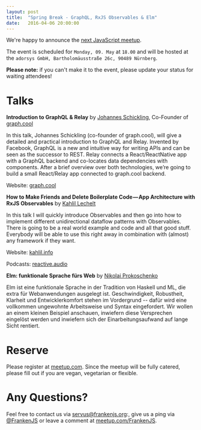```yaml
---
layout: post
title:  "Spring Break - GraphQL, RxJS Observables & Elm"
date:   2016-04-06 20:00:00
---
```


We're happy to announce the [next JavaScript meetup][next-meetup].

The event is scheduled for `Monday, 09. May` at `18.00` and will be hosted at the `adorsys GmbH, Bartholomäusstraße 26c, 90489 Nürnberg`.

**Please note:** if you can't make it to the event, please update your status for waiting attendees!

# Talks

**Introduction to GraphQL & Relay** by [Johannes Schickling][johannes-schickling], Co-Founder of [graph.cool][johannes-schickling-www]

In this talk, Johannes Schickling (co-founder of graph.cool), will give a detailed and practical introduction to GraphQL and Relay. Invented by Facebook, GraphQL is a new and intuitive way for writing APIs and can be seen as the successor to REST. Relay connects a React/ReactNative app with a GraphQL backend and co-locates data dependencies with components. After a brief overview over both technologies, we’re going to build a small React/Relay app connected to graph.cool backend.

Website: [graph.cool][johannes-schickling-www]

**How to Make Friends and Delete Boilerplate Code — App Architecture with RxJS Observables** by [Kahlil Lechelt][kahlil-lechelt]

In this talk I will quickly introduce Observables and then go into how to implement different unidirectional dataflow patterns with Observables. There is going to be a real world example and code and all that good stuff. Everybody will be able to use this right away in combination with (almost) any framework if they want.

Website: [kahlil.info][kahlil-lechelt-www]

Podcasts: [reactive.audio][kahlil-lechelt-postcasts]

**Elm: funktionale Sprache fürs Web** by [Nikolai Prokoschenko][nikolai-prokoschenko]

Elm ist eine funktionale Sprache in der Tradition von Haskell und ML, die extra für Webanwendungen ausgelegt ist. Geschwindigkeit, Robustheit, Klarheit und Entwicklerkomfort stehen im Vordergrund -- dafür wird eine vollkommen ungewohnte Arbeitsweise und Syntax eingefordert. Wir wollen an einem kleinen Beispiel anschauen, inwiefern diese Versprechen eingelöst werden und inwiefern sich der Einarbeitungsaufwand auf lange Sicht rentiert.

# Reserve

Please register at [meetup.com][next-meetup]. Since the meetup will be fully catered, please fill out if you are vegan, vegetarian or flexible.

# Any Questions?

Feel free to contact us via [servus@frankenjs.org][frankenjs-email]:, give us a ping via [@FrankenJS][frankenjs-twitter] or leave a comment at [meetup.com/FrankenJS][meetup-www].

[meetup-www]: http://meetup.com/FrankenJS
[next-meetup]: http://www.meetup.com/de-DE/FrankenJS/events/230168112
[frankenjs-email]: mailto:servus@frankenjs.org
[frankenjs-twitter]: http://twitter.com/FrankenJS

[johannes-schickling]: http://twitter.com/_schickling
[johannes-schickling-www]: http://graph.cool

[kahlil-lechelt]: http://twitter.com/kahliltweets
[kahlil-lechelt-www]: http://kahlil.info
[kahlil-lechelt-postcasts]: http://reactive.audio/

[nikolai-prokoschenko]: http://twitter.com/pronik
